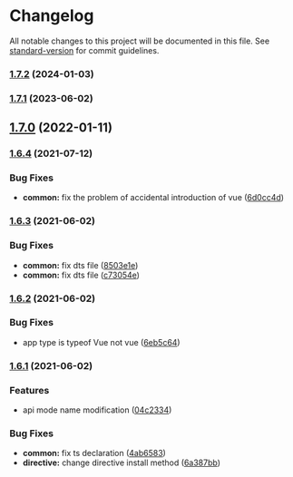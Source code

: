 # Changelog

All notable changes to this project will be documented in this file. See [standard-version](https://github.com/conventional-changelog/standard-version) for commit guidelines.

### [1.7.2](https://github.com/mirari/v-viewer/compare/v1.7.1...v1.7.2) (2024-01-03)

### [1.7.1](https://github.com/mirari/v-viewer/compare/v1.7.0...v1.7.1) (2023-06-02)

## [1.7.0](https://github.com/mirari/v-viewer/compare/v1.6.4...v1.7.0) (2022-01-11)

### [1.6.4](https://github.com/mirari/v-viewer/compare/v1.6.3...v1.6.4) (2021-07-12)


### Bug Fixes

* **common:** fix the problem of accidental introduction of vue ([6d0cc4d](https://github.com/mirari/v-viewer/commit/6d0cc4d18facebaed90c9bb06fa294bf24cb8271))

### [1.6.3](https://github.com/mirari/v-viewer/compare/v1.6.2...v1.6.3) (2021-06-02)


### Bug Fixes

* **common:** fix dts file ([8503e1e](https://github.com/mirari/v-viewer/commit/8503e1e1a294901551d3ffce8993d29c9ce25ca1))
* **common:** fix dts file ([c73054e](https://github.com/mirari/v-viewer/commit/c73054eea44e94dc4d2accb1dafda76d86a6941a))

### [1.6.2](https://github.com/mirari/v-viewer/compare/v1.6.1...v1.6.2) (2021-06-02)


### Bug Fixes

* app type is typeof Vue not vue ([6eb5c64](https://github.com/mirari/v-viewer/commit/6eb5c640995517e63bc40ef2493a24bee9946521))

### [1.6.1](https://github.com/mirari/v-viewer/compare/v1.5.1...v1.6.1) (2021-06-02)


### Features

* api mode name modification ([04c2334](https://github.com/mirari/v-viewer/commit/04c2334c0f2acbc272b6f32b0bd0c572922b3006))


### Bug Fixes

* **common:** fix ts declaration ([4ab6583](https://github.com/mirari/v-viewer/commit/4ab65830c0d8fb82ebec60006936575c25fecee9))
* **directive:** change directive install method ([6a387bb](https://github.com/mirari/v-viewer/commit/6a387bb035ed11a3edc19d3c389647b5c9fd7cb2))
